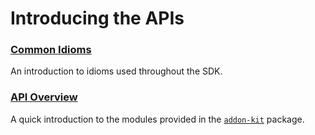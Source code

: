 <!-- This Source Code Form is subject to the terms of the Mozilla Public
   - License, v. 2.0. If a copy of the MPL was not distributed with this
   - file, You can obtain one at http://mozilla.org/MPL/2.0/. -->

# Introducing the APIs #

### [Common Idioms](dev-guide/addon-development/api-idioms.html) ###
An introduction to idioms used throughout the SDK.

### [API Overview](dev-guide/addon-development/api-modules.html) ###
A quick introduction to the modules provided in the
[`addon-kit`](packages/addon-kit/addon-kit.html) package.
